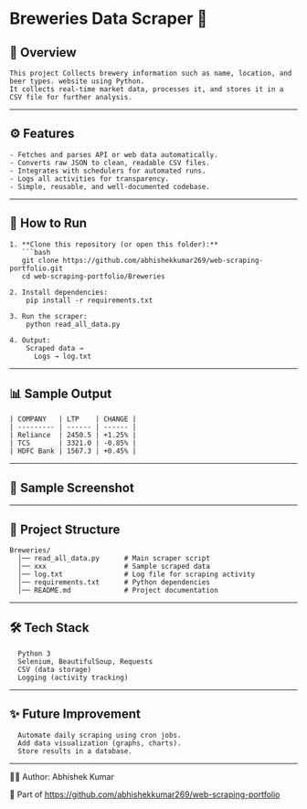 # Breweries Data Scraper 🍺

## 📌 Overview
    This project Collects brewery information such as name, location, and beer types. website using Python.  
    It collects real-time market data, processes it, and stores it in a CSV file for further analysis.

---

## ⚙️ Features
    - Fetches and parses API or web data automatically.  
    - Converts raw JSON to clean, readable CSV files.  
    - Integrates with schedulers for automated runs.  
    - Logs all activities for transparency.  
    - Simple, reusable, and well-documented codebase.

---

## 🚀 How to Run

    1. **Clone this repository (or open this folder):**
       ```bash
       git clone https://github.com/abhishekkumar269/web-scraping-portfolio.git
       cd web-scraping-portfolio/Breweries
    
    2. Install dependencies:
        pip install -r requirements.txt
    
    3. Run the scraper:
        python read_all_data.py
    
    4. Output:
        Scraped data → 
          Logs → log.txt

---

## 📊 Sample Output

    | COMPANY   | LTP    | CHANGE |
    | --------- | ------ | ------ |
    | Reliance  | 2450.5 | +1.25% |
    | TCS       | 3321.0 | -0.85% |
    | HDFC Bank | 1567.3 | +0.45% |
    

---
## 📸 Sample Screenshot



---
## 📂 Project Structure
      
    Breweries/
      │── read_all_data.py      # Main scraper script
      │── xxx                   # Sample scraped data
      │── log.txt               # Log file for scraping activity
      │── requirements.txt      # Python dependencies
      │── README.md             # Project documentation
---

## 🛠️ Tech Stack

      Python 3
      Selenium, BeautifulSoup, Requests  
      CSV (data storage)
      Logging (activity tracking)

---
## ✨ Future Improvement

      Automate daily scraping using cron jobs.
      Add data visualization (graphs, charts).
      Store results in a database.

---
👨‍💻 Author: Abhishek Kumar

  🔗 Part of https://github.com/abhishekkumar269/web-scraping-portfolio
